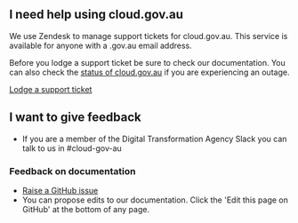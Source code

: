 ## I need help using cloud.gov.au

We use Zendesk to manage support tickets for cloud.gov.au. This service is available for anyone with a .gov.au email address.

Before you lodge a support ticket be sure to check our documentation. You can also check the [status of cloud.gov.au](http://status.cloud.gov.au/) if you are experiencing an outage.

<a href="https://digital89.zendesk.com/" role="button">Lodge a support ticket</a>

## I want to give feedback

- If you are a member of the Digital Transformation Agency Slack you can talk to us in #cloud-gov-au

### Feedback on documentation

- [Raise a GitHub issue](https://github.com/AusDTO/cga_docs/issues)
- You can propose edits to our documentation. Click the 'Edit this page on GitHub' at the bottom of any page.

